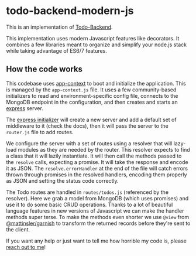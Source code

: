 # todo-backend-modern-js

This is an implementation of [Todo-Backend](http://www.todobackend.com/).

This implementation uses modern Javascript features like decorators. It combines
a few libraries meant to organize and simplify your node.js stack while taking
advantage of ES6/7 features.

## How the code works

This codebase uses [app-context](http://app-contextjs.com/) to boot and initialize the application.
This is managed by the `app-context.js` file. It uses a few community-based initializers to read
and environment-specific config file, connects to the MongoDB endpoint in the configuration, and then
creates and starts an [express](http://expressjs.com/) server.

The [express initializer](https://www.npmjs.com/package/app-context-express) will create a new server
and add a default set of middleware to it (check the docs), then it will pass the server to the `router.js`
file to add routes.

We configure the server with a set of routes using a resolver that will lazy-load modules as they are
needed by the router. This resolver expects to find a class that it will lazily instantiate. It will
then call the methods passed to the `resolve` calls, expecting a promise. It will take the response and
encode it as JSON. The `resolve.errorHandler` at the end of the file will catch errors thrown through
promises in the resolved handlers, encoding them properly as JSON and setting the status code correctly.

The Todo routes are handled in `routes/todos.js` (referenced by the resolver). Here we grab a model from
MongoDB (which uses promises) and use it to do some basic CRUD operations. Thanks to a lot of beautiful
language features in new versions of Javascript we can make the handler methods super terse. To make the
methods even shorter we use `@view` from [@mattinsler/garnish](https://www.npmjs.com/package/@mattinsler/garnish)
to transform the returned records before they're sent to the client.

If you want any help or just want to tell me how horrible my code is, please [reach out to me](mailto:matt.insler@gmail.com)!
